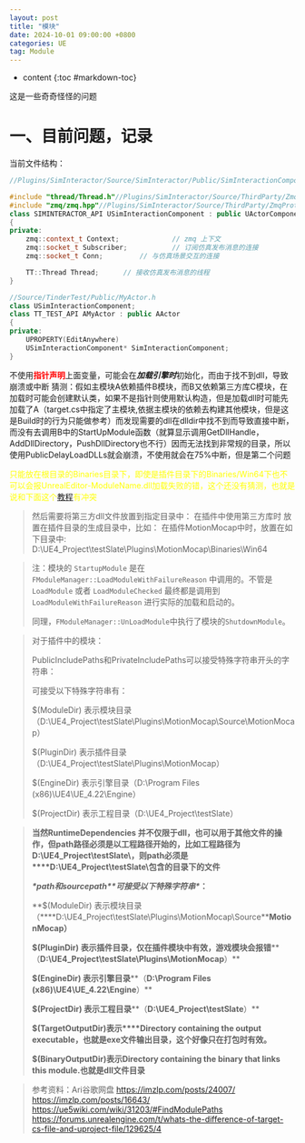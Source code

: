 ```yaml
---
layout: post
title: "模块"
date: 2024-10-01 09:00:00 +0800 
categories: UE
tag: Module
---
```

* content
{:toc #markdown-toc}

这是一些奇奇怪怪的问题

<!-- more -->

# 一、目前问题，记录

当前文件结构：

```c++
//Plugins/SimInteractor/Source/SimInteractor/Public/SimInteractionComponent.h

#include "thread/Thread.h"//Plugins/SimInteractor/Source/ThirdParty/ZmqProto/include/thread/Thread.h
#include "zmq/zmq.hpp"//Plugins/SimInteractor/Source/ThirdParty/ZmqProto/include/zmq/zmq.hpp
class SIMINTERACTOR_API USimInteractionComponent : public UActorComponent
{
private:
	zmq::context_t Context;				// zmq 上下文
	zmq::socket_t Subscriber;			// 订阅仿真发布消息的连接
	zmq::socket_t Conn;			// 与仿真场景交互的连接

	TT::Thread Thread;		// 接收仿真发布消息的线程
}
```

```c++
//Source/TinderTest/Public/MyActor.h
class USimInteractionComponent;
class TT_TEST_API AMyActor : public AActor
{
private:
	UPROPERTY(EditAnywhere)
	USimInteractionComponent* SimInteractionComponent;
}
```

不使用<font color = red>**指针声明**</font>上面变量，可能会在***加载引擎时***初始化，而由于找不到dll，导致崩溃或中断
猜测：假如主模块A依赖插件B模块，而B又依赖第三方库C模块，在加载时可能会创建默认类，如果不是指针则使用默认构造，但是加载dll时可能先加载了A（target.cs中指定了主模块,依据主模块的依赖去构建其他模块，但是这是Build时的行为只能做参考）而发现需要的dll在dlldir中找不到而导致直接中断，而没有去调用B中的StartUpModule函数（就算显示调用GetDllHandle，AddDllDirectory，PushDllDirectory也不行）因而无法找到非常规的目录，所以使用PublicDelayLoadDLLs就会崩溃，不使用就会在75%中断，但是第二个问题

<font color=yellow>只能放在根目录的Binaries目录下，即使是插件目录下的Binaries/Win64下也不可以会报UnrealEditor-ModuleName.dll加载失败的错，这个还没有猜测，也就是说和下面这个[教程](https://blog.csdn.net/u010385624/article/details/97797461)有冲突</font>

> 然后需要将第三方dll文件放置到指定目录中：
> 在插件中使用第三方库时
> 放置在插件目录的生成目录中，比如：
> 在插件MotionMocap中时，放置在如下目录中:
> D:\UE4_Project\testSlate\Plugins\MotionMocap\Binaries\Win64




> 注：模块的 `StartupModule` 是在 `FModuleManager::LoadModuleWithFailureReason` 中调用的。不管是 `LoadModule` 或者 `LoadModuleChecked` 最终都是调用到 `LoadModuleWithFailureReason` 进行实际的加载和启动的。
>
> 同理，`FModuleManager::UnLoadModule`中执行了模块的`ShutdownModule`。

> 对于插件中的模块：
>
> PublicIncludePaths和PrivateIncludePaths可以接受特殊字符串开头的字符串：
>
> 可接受以下特殊字符串有：
>
> $(ModuleDir) 表示模块目录（D:\UE4_Project\testSlate\Plugins\MotionMocap\Source\MotionMocap）
>
> $(PluginDir) 表示插件目录（D:\UE4_Project\testSlate\Plugins\MotionMocap）
>
> $(EngineDir) 表示引擎目录（D:\Program Files (x86)\UE4\UE_4.22\Engine）
>
> $(ProjectDir) 表示工程目录（D:\UE4_Project\testSlate）
>

> **当然****RuntimeDependencies 并不仅限于dll，也可以用于其他文件的操作，但path路径必须是以工程路径开始的，比如工程路径为****D:\UE4_Project\testSlate\，则path必须是****D:\UE4_Project\testSlate\包含的目录下的文件**
>
> ***\*path和sourcepath\*******\*可接受以下特殊字符串\******：**
>
> **$(ModuleDir) 表示模块目录（****D:\UE4_Project\testSlate\Plugins\MotionMocap\Source\****MotionMocap）**
>
> **$(PluginDir) 表示插件目录，仅在插件模块中有效，游戏模块会报错****（****D:\UE4_Project\testSlate\Plugins\MotionMocap****）**
>
> **$(EngineDir) 表示引擎目录****（****D:\Program Files (x86)\UE4\UE_4.22\Engine****）**
>
> **$(ProjectDir) 表示工程目录****（****D:\UE4_Project\testSlate****）**
>
> **$(TargetOutputDir)表示****Directory containing the output executable，也就是exe文件输出目录，这个好像只在打包时有效。**
>
> **$(BinaryOutputDir)****表示****Directory containing the binary that links this module.也就是dll文件目录**

> 参考资料：Ari谷歌网盘
> https://imzlp.com/posts/24007/
> https://imzlp.com/posts/16643/
> https://ue5wiki.com/wiki/31203/#FindModulePaths
> https://forums.unrealengine.com/t/whats-the-difference-of-target-cs-file-and-uproject-file/129625/4